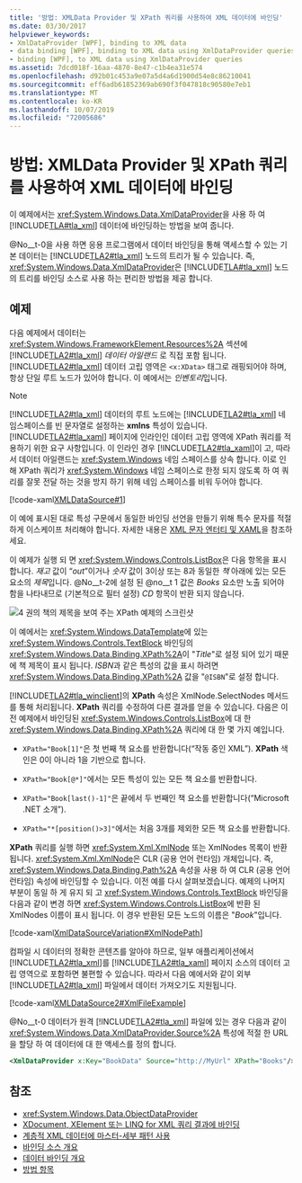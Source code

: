 ```yaml
---
title: '방법: XMLData Provider 및 XPath 쿼리를 사용하여 XML 데이터에 바인딩'
ms.date: 03/30/2017
helpviewer_keywords:
- XmlDataProvider [WPF], binding to XML data
- data binding [WPF], binding to XML data using XmlDataProvider queries
- binding [WPF], to XML data using XmlDataProvider queries
ms.assetid: 7dcd018f-16aa-4870-8e47-c1b4ea31e574
ms.openlocfilehash: d92b01c453a9e07a5d4a6d1900d54e8c86210041
ms.sourcegitcommit: eff6adb61852369ab690f3f047818c90580e7eb1
ms.translationtype: MT
ms.contentlocale: ko-KR
ms.lasthandoff: 10/07/2019
ms.locfileid: "72005686"
---
```

# <a name="how-to-bind-to-xml-data-using-an-xmldataprovider-and-xpath-queries"></a>방법: XMLData Provider 및 XPath 쿼리를 사용하여 XML 데이터에 바인딩
이 예제에서는 <xref:System.Windows.Data.XmlDataProvider>을 사용 하 여 [!INCLUDE[TLA#tla_xml](../../../../includes/tlasharptla-xml-md.md)] 데이터에 바인딩하는 방법을 보여 줍니다.  
  
 @No__t-0을 사용 하면 응용 프로그램에서 데이터 바인딩을 통해 액세스할 수 있는 기본 데이터는 [!INCLUDE[TLA2#tla_xml](../../../../includes/tla2sharptla-xml-md.md)] 노드의 트리가 될 수 있습니다. 즉, <xref:System.Windows.Data.XmlDataProvider>은 [!INCLUDE[TLA#tla_xml](../../../../includes/tlasharptla-xml-md.md)] 노드의 트리를 바인딩 소스로 사용 하는 편리한 방법을 제공 합니다.  
  
## <a name="example"></a>예제  
 다음 예제에서 데이터는 <xref:System.Windows.FrameworkElement.Resources%2A> 섹션에 [!INCLUDE[TLA2#tla_xml](../../../../includes/tla2sharptla-xml-md.md)] *데이터 아일랜드* 로 직접 포함 됩니다. [!INCLUDE[TLA2#tla_xml](../../../../includes/tla2sharptla-xml-md.md)] 데이터 고립 영역은 `<x:XData>` 태그로 래핑되어야 하며, 항상 단일 루트 노드가 있어야 합니다. 이 예에서는 *인벤토리*입니다.  
  
> [!NOTE]
> [!INCLUDE[TLA2#tla_xml](../../../../includes/tla2sharptla-xml-md.md)] 데이터의 루트 노드에는 [!INCLUDE[TLA2#tla_xml](../../../../includes/tla2sharptla-xml-md.md)] 네임스페이스를 빈 문자열로 설정하는 **xmlns** 특성이 있습니다. [!INCLUDE[TLA2#tla_xaml](../../../../includes/tla2sharptla-xaml-md.md)] 페이지에 인라인인 데이터 고립 영역에 XPath 쿼리를 적용하기 위한 요구 사항입니다. 이 인라인 경우 [!INCLUDE[TLA2#tla_xaml](../../../../includes/tla2sharptla-xaml-md.md)]이 고, 따라서 데이터 아일랜드는 <xref:System.Windows> 네임 스페이스를 상속 합니다. 이로 인해 XPath 쿼리가 <xref:System.Windows> 네임 스페이스로 한정 되지 않도록 하 여 쿼리를 잘못 전달 하는 것을 방지 하기 위해 네임 스페이스를 비워 두어야 합니다.  
  
 [!code-xaml[XMLDataSource#1](~/samples/snippets/csharp/VS_Snippets_Wpf/XmlDataSource/CS/Window1.xaml#1)]  
  
 이 예에 표시된 대로 특성 구문에서 동일한 바인딩 선언을 만들기 위해 특수 문자를 적절하게 이스케이프 처리해야 합니다. 자세한 내용은 [XML 문자 엔터티 및 XAML](../../xaml-services/xml-character-entities-and-xaml.md)을 참조하세요.  
  
 이 예제가 실행 되 면 <xref:System.Windows.Controls.ListBox>은 다음 항목을 표시 합니다. *재고* 값이 “*out*”이거나 *숫자* 값이 3이상 또는 8과 동일한 *책* 아래에 있는 모든 요소의 *제목*입니다. @No__t-2에 설정 된 @no__t 1 값은 *Books* 요소만 노출 되어야 함을 나타내므로 (기본적으로 필터 설정) *CD* 항목이 반환 되지 않습니다.  
  
 ![4 권의 책의 제목을 보여 주는 XPath 예제의 스크린샷](./media/how-to-bind-to-xml-data-using-an-xmldataprovider-and-xpath-queries/xpath-example-listbox-details.png)  
  
 이 예에서는 <xref:System.Windows.DataTemplate>에 있는 <xref:System.Windows.Controls.TextBlock> 바인딩의 <xref:System.Windows.Data.Binding.XPath%2A>이 "*Title*"로 설정 되어 있기 때문에 책 제목이 표시 됩니다. *ISBN*과 같은 특성의 값을 표시 하려면 <xref:System.Windows.Data.Binding.XPath%2A> 값을 "`@ISBN`"로 설정 합니다.  
  
 [!INCLUDE[TLA2#tla_winclient](../../../../includes/tla2sharptla-winclient-md.md)]의 **XPath** 속성은 XmlNode.SelectNodes 메서드를 통해 처리됩니다. **XPath** 쿼리를 수정하여 다른 결과를 얻을 수 있습니다. 다음은 이전 예제에서 바인딩된 <xref:System.Windows.Controls.ListBox>에 대 한 <xref:System.Windows.Data.Binding.XPath%2A> 쿼리에 대 한 몇 가지 예입니다.  
  
- `XPath="Book[1]"`은 첫 번째 책 요소를 반환합니다(“작동 중인 XML”). **XPath** 색인은 0이 아니라 1을 기반으로 합니다.  
  
- `XPath="Book[@*]"`에서는 모든 특성이 있는 모든 책 요소를 반환합니다.  
  
- `XPath="Book[last()-1]"`은 끝에서 두 번째인 책 요소를 반환합니다(“Microsoft .NET 소개”).  
  
- `XPath="*[position()>3]"`에서는 처음 3개를 제외한 모든 책 요소를 반환합니다.  
  
 **XPath** 쿼리를 실행 하면 <xref:System.Xml.XmlNode> 또는 XmlNodes 목록이 반환 됩니다. <xref:System.Xml.XmlNode>은 CLR (공용 언어 런타임) 개체입니다. 즉, <xref:System.Windows.Data.Binding.Path%2A> 속성을 사용 하 여 CLR (공용 언어 런타임) 속성에 바인딩할 수 있습니다. 이전 예를 다시 살펴보겠습니다. 예제의 나머지 부분이 동일 하 게 유지 되 고 <xref:System.Windows.Controls.TextBlock> 바인딩을 다음과 같이 변경 하면 <xref:System.Windows.Controls.ListBox>에 반환 된 XmlNodes 이름이 표시 됩니다. 이 경우 반환된 모든 노드의 이름은 "*Book*"입니다.  
  
 [!code-xaml[XmlDataSourceVariation#XmlNodePath](~/samples/snippets/csharp/VS_Snippets_Wpf/XmlDataSourceVariation/CS/Page1.xaml#xmlnodepath)]  
  
 컴파일 시 데이터의 정확한 콘텐츠를 알아야 하므로, 일부 애플리케이션에서 [!INCLUDE[TLA2#tla_xml](../../../../includes/tla2sharptla-xml-md.md)]를 [!INCLUDE[TLA2#tla_xaml](../../../../includes/tla2sharptla-xaml-md.md)] 페이지 소스의 데이터 고립 영역으로 포함하면 불편할 수 있습니다. 따라서 다음 예에서와 같이 외부 [!INCLUDE[TLA2#tla_xml](../../../../includes/tla2sharptla-xml-md.md)] 파일에서 데이터 가져오기도 지원됩니다.  
  
 [!code-xaml[XMLDataSource2#XmlFileExample](~/samples/snippets/csharp/VS_Snippets_Wpf/XmlDataSource2/CS/Window1.xaml#xmlfileexample)]  
  
 @No__t-0 데이터가 원격 [!INCLUDE[TLA2#tla_xml](../../../../includes/tla2sharptla-xml-md.md)] 파일에 있는 경우 다음과 같이 <xref:System.Windows.Data.XmlDataProvider.Source%2A> 특성에 적절 한 URL을 할당 하 여 데이터에 대 한 액세스를 정의 합니다.  
  
```xml  
<XmlDataProvider x:Key="BookData" Source="http://MyUrl" XPath="Books"/>  
```  
  
## <a name="see-also"></a>참조

- <xref:System.Windows.Data.ObjectDataProvider>
- [XDocument, XElement 또는 LINQ for XML 쿼리 결과에 바인딩](how-to-bind-to-xdocument-xelement-or-linq-for-xml-query-results.md)
- [계층적 XML 데이터에 마스터-세부 패턴 사용](how-to-use-the-master-detail-pattern-with-hierarchical-xml-data.md)
- [바인딩 소스 개요](binding-sources-overview.md)
- [데이터 바인딩 개요](data-binding-overview.md)
- [방법 항목](data-binding-how-to-topics.md)
